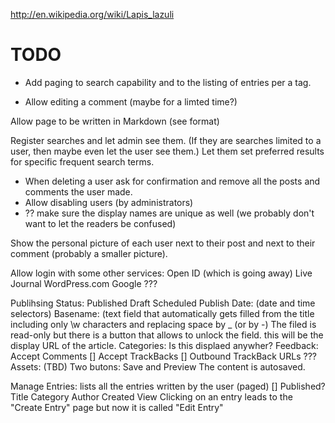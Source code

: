 

http://en.wikipedia.org/wiki/Lapis_lazuli


TODO
=====

- Add paging to search capability and to the listing of entries per a tag.


- Allow editing a comment (maybe for a limted time?)

Allow page to be written in Markdown (see format)

Register searches and let admin see them. (If they are searches limited to a
user, then maybe even let the user see them.)
Let them set preferred results for specific frequent search terms.

- When deleting a user ask for confirmation
  and remove all the posts and comments the user made.
- Allow disabling users (by administrators)
- ?? make sure the display names are unique as well (we probably don't want to let the readers be confused)


Show the personal picture of each user next to their post and next to their
comment (probably a smaller picture).


Allow login with some other services:
   Open ID (which is going away)
   Live Journal
   WordPress.com
   Google
   ???



  Publihsing
    Status:
      Published
      Draft
      Scheduled
    Publish Date: (date and time selectors)
    Basename:
      (text field that automatically gets filled from the title
       including only \w characters and replacing space by _ (or by -)
      The filed is read-only but there is a button that allows to unlock
      the field. this will be the display URL of the article.
    Categories:
      Is this displaed anywher?
    Feedback:
      Accept Comments []
      Accept TrackBacks []
      Outbound TrackBack URLs ???
    Assets: (TBD)
Two butons: Save and Preview
  The content is autosaved.


Manage Entries:
  lists all the entries written by the user (paged)
 [] Published? Title  Category Author Created View
 Clicking on an entry leads to the "Create Entry" page
 but now it is called "Edit Entry"

